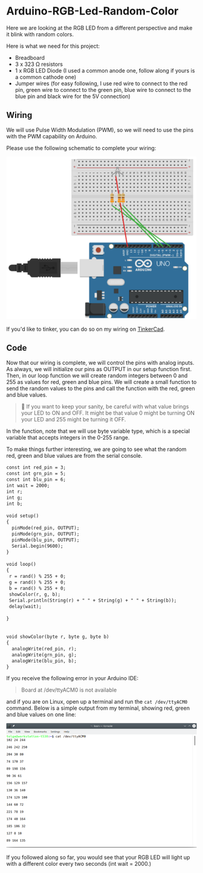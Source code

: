 # Arduino-RGB-Led-Random-Color

Here we are looking at the RGB LED from a different perspective and make it blink with random colors.

Here is what we need for this project:
- Breadboard
- 3 x 323 &Omega; resistors
- 1 x RGB LED Diode (I used a common anode one, follow along if yours is a common cathode one)
- Jumper wires (for easy following, I use red wire to connect to the red pin, green wire to connect to the green pin, blue wire to connect to the blue pin and black wire for the 5V connection)

## Wiring

We will use Pulse Width Modulation (PWM), so we will need to use the pins with the PWM capability on Arduino.

Please use the following schematic to complete your wiring:

![Breadboard Wiring](Wiring.png)

If you'd like to tinker, you can do so on my wiring on [TinkerCad](https://www.tinkercad.com/things/7viXGKdjw2L).


## Code

Now that our wiring is complete, we will control the pins with analog inputs. As always, we will initialize our pins as OUTPUT in our setup function first. Then, in our loop function we will create random integers between 0 and 255 as values for red, green and blue pins. We will create a small function to send the random values to the pins and call the function with the red, green and blue values.


> &#x1F92F; If you want to keep your sanity, be careful with what value brings your LED to ON and OFF. It might be that value 0 might be turning ON your LED and 255 might be turning it OFF.


In the function, note that we will use byte variable type, which is a special variable that accepts integers in the 0-255 range.

To make things further interesting, we are going to see what the random red, green and blue values are from the serial console.

```
const int red_pin = 3;
const int grn_pin = 5;
const int blu_pin = 6;
int wait = 2000;
int r;
int g;
int b;

void setup() 
{
  pinMode(red_pin, OUTPUT);
  pinMode(grn_pin, OUTPUT);
  pinMode(blu_pin, OUTPUT);
  Serial.begin(9600);
}

void loop() 
{
 r = rand() % 255 + 0;
 g = rand() % 255 + 0;
 b = rand() % 255 + 0;
 showColor(r, g, b);
 Serial.println(String(r) + " " + String(g) + " " + String(b));
 delay(wait);

}


void showColor(byte r, byte g, byte b)
{
  analogWrite(red_pin, r);
  analogWrite(grn_pin, g);
  analogWrite(blu_pin, b);
}
```

If you receive the following error in your Arduino IDE:

> Board at /dev/ttyACM0 is not available

and if you are on Linux, open up a terminal and run the ```cat /dev/ttyACM0``` command. Below is a simple output from my terminal, showing red, green and blue values on one line:

![Terminal Output of cat /dev/ttyACM0](Terminal.png)

If you followed along so far, you would see that your RGB LED will light up with a different color every two seconds (int wait = 2000.)